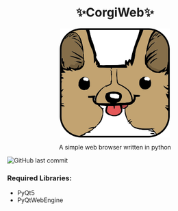 <h1 align="center">✨CorgiWeb✨</h1>
<p align="center">
  <img src="ir.png" align=center></img>
</p>
<p align="center">A simple web browser written in python</p>
<p align="center><img alt="Discord" src="https://img.shields.io/discord/1058068024999034930"> <img alt="GitHub last commit" src="https://img.shields.io/github/last-commit/FemboyBruher1337/corgiweb"></p>

<p align="center">
<h3 align="left">Required Libraries:</h3>
<ul>
  <li>PyQt5</li>
  <li>PyQtWebEngine</li>
</ul>
                </p>
